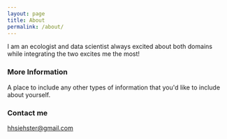 ```yaml
---
layout: page
title: About
permalink: /about/
---
```


I am an ecologist and data scientist always excited about both domains while integrating the two excites me the most!

### More Information

A place to include any other types of information that you'd like to include about yourself.

### Contact me

[hhsiehster@gmail.com](mailto:email@domain.com)
